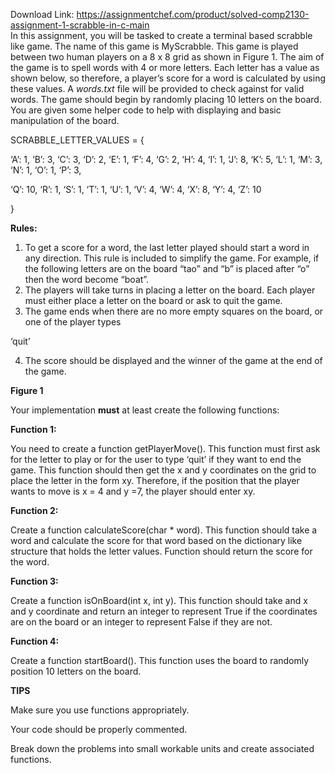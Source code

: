 Download Link: https://assignmentchef.com/product/solved-comp2130-assignment-1-scrabble-in-c-main
<br>
In this assignment, you will be tasked to create a terminal based scrabble like game. The name of this game is MyScrabble. This game is played between two human players on a 8 x 8 grid as shown in Figure 1. The aim of the game is to spell words with 4 or more letters. Each letter has a value as shown below, so therefore, a player’s score for a word is calculated by using these values. A <em>words.txt</em> file will be provided to check against for valid words. The game should begin by randomly placing 10 letters on the board. You are given some helper code to help with displaying and basic manipulation of the board.

SCRABBLE_LETTER_VALUES = {

‘A’: 1, ‘B’: 3, ‘C’: 3, ‘D’: 2, ‘E’: 1, ‘F’: 4, ‘G’: 2, ‘H’: 4, ‘I’: 1, ‘J’: 8, ‘K’: 5, ‘L’: 1, ‘M’: 3, ‘N’: 1, ‘O’: 1, ‘P’: 3,

‘Q’: 10, ‘R’: 1, ‘S’: 1, ‘T’: 1, ‘U’: 1, ‘V’: 4, ‘W’: 4, ‘X’: 8, ‘Y’: 4, ‘Z’: 10

}

<strong>Rules:</strong>

<ol>

 <li>To get a score for a word, the last letter played should start a word in any direction. This rule is included to simplify the game. For example, if the following letters are on the board “tao” and “b” is placed after “o” then the word become “boat”.</li>

 <li>The players will take turns in placing a letter on the board. Each player must either place a letter on the board or ask to quit the game.</li>

 <li>The game ends when there are no more empty squares on the board, or one of the player types</li>

</ol>

‘quit’

<ol start="4">

 <li>The score should be displayed and the winner of the game at the end of the game.</li>

</ol>

<strong>Figure 1</strong>

Your implementation <strong>must</strong> at least create the following functions:

<strong>Function 1:</strong>

You need to create a function getPlayerMove(). This function must first ask for the letter to play or for the user to type ‘quit’ if they want to end the game. This function should then get the x and y coordinates on the grid to place the letter in the form xy. Therefore, if the position that the player wants to move is x = 4 and y =7, the player should enter xy.




<strong>Function 2:</strong>

Create a function calculateScore(char * word). This function should take a word and calculate the score for that word based on the dictionary like structure that holds the letter values. Function should return the score for the word.

<strong>Function 3:</strong>

Create a function isOnBoard(int x, int y). This function should take and x and y coordinate and return an integer to represent True if the coordinates are on the board or an integer to represent False if they are not.

<strong>Function 4:</strong>

Create a function startBoard(). This function uses the board to randomly position 10 letters on the board.

<strong>TIPS</strong>

Make sure you use functions appropriately.

Your code should be properly commented.

Break down the problems into small workable units and create associated functions.